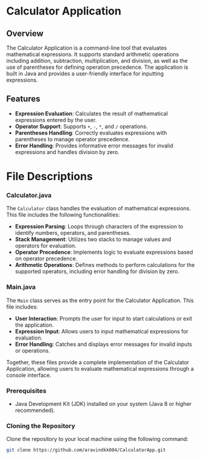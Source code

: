 # Calculator Application

## Overview
The Calculator Application is a command-line tool that evaluates mathematical expressions.
It supports standard arithmetic operations including addition, subtraction, multiplication, and division, as well as the use of parentheses for defining operation precedence. 
The application is built in Java and provides a user-friendly interface for inputting expressions.

## Features
- **Expression Evaluation**: Calculates the result of mathematical expressions entered by the user.
- **Operator Support**: Supports `+`, `-`, `*`, and `/` operations.
- **Parentheses Handling**: Correctly evaluates expressions with parentheses to manage operator precedence.
- **Error Handling**: Provides informative error messages for invalid expressions and handles division by zero.

# File Descriptions

### Calculator.java
The `Calculator` class handles the evaluation of mathematical expressions. This file includes the following functionalities:
- **Expression Parsing**: Loops through characters of the expression to identify numbers, operators, and parentheses.
- **Stack Management**: Utilizes two stacks to manage values and operators for evaluation.
- **Operator Precedence**: Implements logic to evaluate expressions based on operator precedence.
- **Arithmetic Operations**: Defines methods to perform calculations for the supported operators, including error handling for division by zero.

### Main.java
The `Main` class serves as the entry point for the Calculator Application. This file includes:
- **User Interaction**: Prompts the user for input to start calculations or exit the application.
- **Expression Input**: Allows users to input mathematical expressions for evaluation.
- **Error Handling**: Catches and displays error messages for invalid inputs or operations.

Together, these files provide a complete implementation of the Calculator Application, allowing users to evaluate mathematical expressions through a console interface.


### Prerequisites
- Java Development Kit (JDK) installed on your system (Java 8 or higher recommended).

### Cloning the Repository
Clone the repository to your local machine using the following command:
```bash
git clone https://github.com/aravindkk004/CalculatorApp.git
